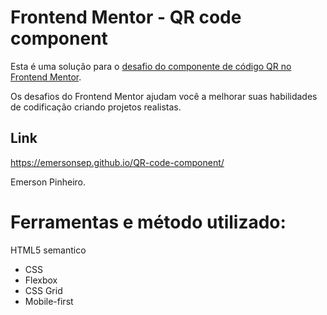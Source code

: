 # Frontend Mentor - QR code component

Esta é uma solução para o 
[desafio do componente de código QR no Frontend Mentor](https://www.frontendmentor.io/challenges/qr-code-component-iux_sIO_H). 

Os desafios do Frontend Mentor ajudam você a melhorar suas habilidades de codificação criando projetos realistas.

## Link 
https://emersonsep.github.io/QR-code-component/

Emerson Pinheiro.

# Ferramentas e método utilizado:

  HTML5 semantico
- CSS 
- Flexbox
- CSS Grid
- Mobile-first 